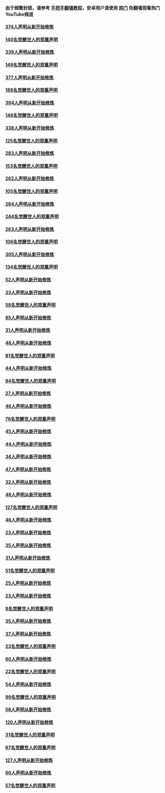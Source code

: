 #### 由于频繁封锁，请参考 [手把手翻墙教程](https://github.com/gfw-breaker/guides/wiki/)，安卓用户请使用 [网门](https://github.com/gfw-breaker/nogfw/blob/master/dl.md?t=05212101) 免翻墙观看热门YouTube频道 

#### [374人声明从新开始修炼](../pages/91/425811.md?t=05212101) 

#### [140名觉醒世人的郑重声明](../pages/91/425810.md?t=05212101) 

#### [339人声明从新开始修炼](../pages/91/425690.md?t=05212101) 

#### [149名觉醒世人的郑重声明](../pages/91/425689.md?t=05212101) 

#### [377人声明从新开始修炼](../pages/91/424867.md?t=05212101) 

#### [188名觉醒世人的郑重声明](../pages/91/424866.md?t=05212101) 

#### [394人声明从新开始修炼](../pages/91/423914.md?t=05212101) 

#### [148名觉醒世人的郑重声明](../pages/91/423913.md?t=05212101) 

#### [338人声明从新开始修炼](../pages/91/423540.md?t=05212101) 

#### [125名觉醒世人的郑重声明](../pages/91/423539.md?t=05212101) 

#### [283人声明从新开始修炼](../pages/91/423296.md?t=05212101) 

#### [153名觉醒世人的郑重声明](../pages/91/423295.md?t=05212101) 

#### [262人声明从新开始修炼](../pages/91/423004.md?t=05212101) 

#### [105名觉醒世人的郑重声明](../pages/91/423003.md?t=05212101) 

#### [284人声明从新开始修炼](../pages/91/422707.md?t=05212101) 

#### [244名觉醒世人的郑重声明](../pages/91/422706.md?t=05212101) 

#### [263人声明从新开始修炼](../pages/91/422553.md?t=05212101) 

#### [106名觉醒世人的郑重声明](../pages/91/422552.md?t=05212101) 

#### [305人声明从新开始修炼](../pages/91/422153.md?t=05212101) 

#### [134名觉醒世人的郑重声明](../pages/91/422152.md?t=05212101) 

#### [52人声明从新开始修炼](../pages/91/421846.md?t=05212101) 

#### [33人声明从新开始修炼](../pages/91/421804.md?t=05212101) 

#### [58名觉醒世人的郑重声明](../pages/91/421845.md?t=05212101) 

#### [85人声明从新开始修炼](../pages/91/421769.md?t=05212101) 

#### [31人声明从新开始修炼](../pages/91/421763.md?t=05212101) 

#### [48人声明从新开始修炼](../pages/91/421605.md?t=05212101) 

#### [81名觉醒世人的郑重声明](../pages/91/421656.md?t=05212101) 

#### [44人声明从新开始修炼](../pages/91/421544.md?t=05212101) 

#### [84名觉醒世人的郑重声明](../pages/91/421543.md?t=05212101) 

#### [27人声明从新开始修炼](../pages/91/421465.md?t=05212101) 

#### [46人声明从新开始修炼](../pages/91/421454.md?t=05212101) 

#### [76名觉醒世人的郑重声明](../pages/91/421453.md?t=05212101) 

#### [45人声明从新开始修炼](../pages/91/421452.md?t=05212101) 

#### [44人声明从新开始修炼](../pages/91/421422.md?t=05212101) 

#### [34人声明从新开始修炼](../pages/91/421322.md?t=05212101) 

#### [47人声明从新开始修炼](../pages/91/421264.md?t=05212101) 

#### [32人声明从新开始修炼](../pages/91/421225.md?t=05212101) 

#### [48人声明从新开始修炼](../pages/91/421202.md?t=05212101) 

#### [127名觉醒世人的郑重声明](../pages/91/421224.md?t=05212101) 

#### [46人声明从新开始修炼](../pages/91/421203.md?t=05212101) 

#### [23人声明从新开始修炼](../pages/91/421138.md?t=05212101) 

#### [35人声明从新开始修炼](../pages/91/421122.md?t=05212101) 

#### [31人声明从新开始修炼](../pages/91/421081.md?t=05212101) 

#### [51名觉醒世人的郑重声明](../pages/91/421080.md?t=05212101) 

#### [25人声明从新开始修炼](../pages/91/421020.md?t=05212101) 

#### [23人声明从新开始修炼](../pages/91/420884.md?t=05212101) 

#### [8名觉醒世人的郑重声明](../pages/91/420883.md?t=05212101) 

#### [35人声明从新开始修炼](../pages/91/420809.md?t=05212101) 

#### [37人声明从新开始修炼](../pages/91/420766.md?t=05212101) 

#### [23名觉醒世人的郑重声明](../pages/91/420765.md?t=05212101) 

#### [60人声明从新开始修炼](../pages/91/420727.md?t=05212101) 

#### [22名觉醒世人的郑重声明](../pages/91/420726.md?t=05212101) 

#### [54人声明从新开始修炼](../pages/91/420529.md?t=05212101) 

#### [99名觉醒世人的郑重声明](../pages/91/420528.md?t=05212101) 

#### [58人声明从新开始修炼](../pages/91/420198.md?t=05212101) 

#### [120人声明从新开始修炼](../pages/91/420141.md?t=05212101) 

#### [31名觉醒世人的郑重声明](../pages/91/420197.md?t=05212101) 

#### [67名觉醒世人的郑重声明](../pages/91/420140.md?t=05212101) 

#### [127人声明从新开始修炼](../pages/91/420082.md?t=05212101) 

#### [60人声明从新开始修炼](../pages/91/420081.md?t=05212101) 

#### [57名觉醒世人的郑重声明](../pages/91/420080.md?t=05212101) 

